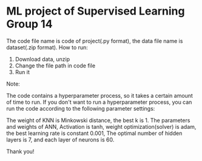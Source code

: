 # ML project of Supervised Learning Group 14
The code file name is code of project(.py format), the data file name is dataset(.zip format). 
How to run:
1. Download data, unzip
2. Change the file path in code file
3. Run it 

Note:

The code contains a hyperparameter process, so it takes a certain amount of time to run. If you don't want to run a hyperparameter process, you can run the code according to the following parameter settings:

The weight of KNN is Minkowski distance, the best k is 1. 
The  parameters and weights of ANN, Activation is tanh, weight optimization(solver) is adam, the best learning rate is constant 0.001, The optimal number of hidden layers is 7, and each layer of neurons is 60.

Thank you! 
